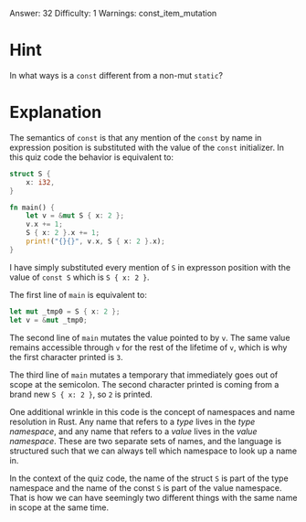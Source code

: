 Answer: 32
Difficulty: 1
Warnings: const_item_mutation

# Hint

In what ways is a `const` different from a non-mut `static`?

# Explanation

The semantics of `const` is that any mention of the `const` by name in
expression position is substituted with the value of the `const` initializer. In
this quiz code the behavior is equivalent to:

```rust
struct S {
    x: i32,
}

fn main() {
    let v = &mut S { x: 2 };
    v.x += 1;
    S { x: 2 }.x += 1;
    print!("{}{}", v.x, S { x: 2 }.x);
}
```

I have simply substituted every mention of `S` in expresson position with the
value of `const S` which is `S { x: 2 }`.

The first line of `main` is equivalent to:

```rust
let mut _tmp0 = S { x: 2 };
let v = &mut _tmp0;
```

The second line of `main` mutates the value pointed to by `v`. The same value
remains accessible through `v` for the rest of the lifetime of `v`, which is why
the first character printed is `3`.

The third line of `main` mutates a temporary that immediately goes out of scope
at the semicolon. The second character printed is coming from a brand new `S {
x: 2 }`, so `2` is printed.

One additional wrinkle in this code is the concept of namespaces and name
resolution in Rust. Any name that refers to a *type* lives in the *type
namespace*, and any name that refers to a *value* lives in the *value
namespace*. These are two separate sets of names, and the language is structured
such that we can always tell which namespace to look up a name in.

In the context of the quiz code, the name of the struct `S` is part of the type
namespace and the name of the const `S` is part of the value namespace. That is
how we can have seemingly two different things with the same name in scope at
the same time.
